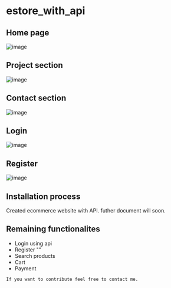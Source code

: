 # estore_with_api
## Home page
![image](https://user-images.githubusercontent.com/96524338/198887000-c47c6176-0057-402d-a113-4b51c743358e.png)


## Project section
![image](https://user-images.githubusercontent.com/96524338/198886926-462bd03a-1364-4e6c-a978-142da45176d8.png)

## Contact section
![image](https://user-images.githubusercontent.com/96524338/198887097-67574b3d-0775-4ff3-a8f2-62a6c9b0f2c1.png)

## Login
![image](https://user-images.githubusercontent.com/96524338/198887191-42c5e241-8892-4700-9cf6-77715e960718.png)

## Register
![image](https://user-images.githubusercontent.com/96524338/198887209-3132e51c-b438-4e73-af31-b7b8ba6adb4d.png)

## Installation process



Created ecommerce website with API.
futher document will soon.
## Remaining functionalites
- Login using api
- Register ""
- Search products
- Cart
- Payment
```
If you want to contribute feel free to contact me.
```

